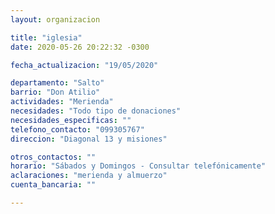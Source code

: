 ```yaml
---
layout: organizacion

title: "iglesia"
date: 2020-05-26 20:22:32 -0300

fecha_actualizacion: "19/05/2020"

departamento: "Salto"
barrio: "Don Atilio"
actividades: "Merienda"
necesidades: "Todo tipo de donaciones"
necesidades_especificas: ""
telefono_contacto: "099305767"
direccion: "Diagonal 13 y misiones"

otros_contactos: ""
horario: "Sábados y Domingos - Consultar telefónicamente"
aclaraciones: "merienda y almuerzo"
cuenta_bancaria: ""

---
```

